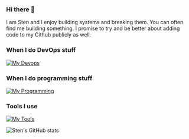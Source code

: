 ### Hi there 👋

I am Sten and I enjoy building systems and breaking them. You can often find me building something. I promise to try and be better about adding code to my Github publicly as well. 



### When I do DevOps stuff

[![My Devops](https://skillicons.dev/icons?i=aws,gcp,gitlab,bash,docker,vim,linux,redhat,ubuntu,nginx,mysql,rabbitmq,kafka,redis,windows,flask,cloudflare&perline=18)](https://skillicons.dev)

### When I do programming stuff

[![My Programming](https://skillicons.dev/icons?i=cs,clojure,c,go,py,lua,regex,java,js,css,html&perline=18)](https://skillicons.dev)

### Tools I use

[![My Tools](https://skillicons.dev/icons?i=vscode,stackoverflow,postman,figma&perline=18)](https://skillicons.dev)

![Sten's GitHub stats](https://github-readme-stats.vercel.app/api?username=StenLeinasaar&show_icons=true&theme=dark)


<!--
**StenLeinasaar/StenLeinasaar** is a ✨ _special_ ✨ repository because its `README.md` (this file) appears on your GitHub profile.

Here are some ideas to get you started:

- 🔭 I’m currently working on ...
- 🌱 I’m currently learning ...
- 👯 I’m looking to collaborate on ...
- 🤔 I’m looking for help with ...
- 💬 Ask me about ...
- 📫 How to reach me: ...
- 😄 Pronouns: ...
- ⚡ Fun fact: ...
-->
